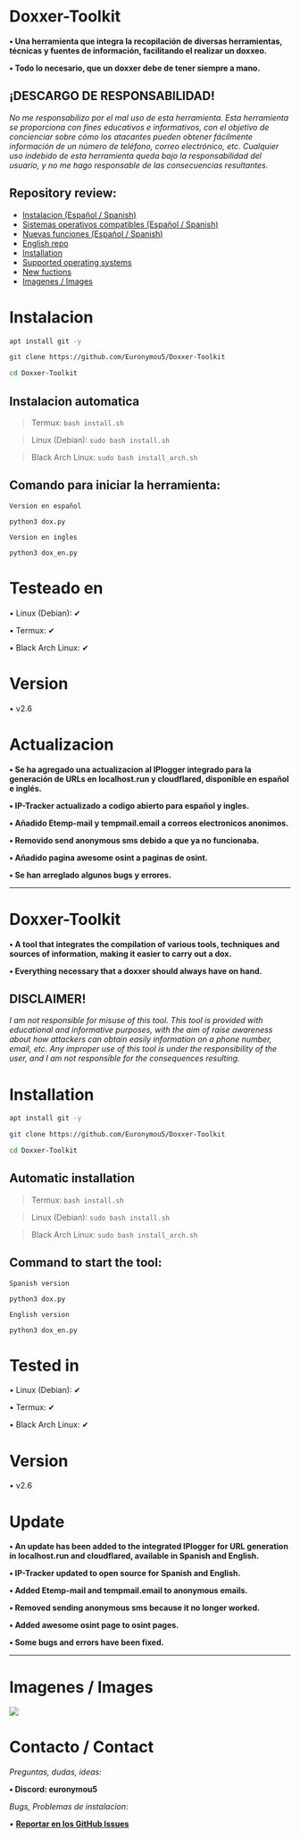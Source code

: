 # Doxxer-Toolkit
**• Una herramienta que integra la recopilación de diversas herramientas, técnicas y fuentes de información, facilitando el realizar un doxxeo.**

**• Todo lo necesario, que un doxxer debe de tener siempre a mano.**

## ¡DESCARGO DE RESPONSABILIDAD!
*No me responsabilizo por el mal uso de esta
herramienta. Esta herramienta se proporciona con
fines educativos e informativos, con el objetivo de
concienciar sobre cómo los atacantes pueden obtener
fácilmente información de un número de teléfono, correo
electrónico, etc. Cualquier uso indebido de esta
herramienta queda bajo la responsabilidad del usuario,
y no me hago responsable de las consecuencias
resultantes.*

## Repository review:
- [Instalacion (Español / Spanish)](https://github.com/Euronymou5/Doxxer-Toolkit#instalacion)
- [Sistemas operativos compatibles (Español / Spanish)](https://github.com/Euronymou5/Doxxer-Toolkit#testeado-en)
- [Nuevas funciones (Español / Spanish)](https://github.com/Euronymou5/Doxxer-Toolkit#nuevas-funciones)
- [English repo](https://github.com/Euronymou5/Doxxer-Toolkit?tab=readme-ov-file#doxxer-toolkit-1)
- [Installation](https://github.com/Euronymou5/Doxxer-Toolkit#installation)
- [Supported operating systems](https://github.com/Euronymou5/Doxxer-Toolkit#tested-in)
- [New fuctions](https://github.com/Euronymou5/Doxxer-Toolkit#new-functions)
- [Imagenes / Images](https://github.com/Euronymou5/Doxxer-Toolkit#imagenes--images)

# Instalacion
```bash
apt install git -y
```
```bash
git clone https://github.com/Euronymou5/Doxxer-Toolkit
```
```bash
cd Doxxer-Toolkit
```

## Instalacion automatica

> Termux: `bash install.sh`

> Linux (Debian): `sudo bash install.sh`

> Black Arch Linux: `sudo bash install_arch.sh`


## Comando para iniciar la herramienta:

`Version en español`

```
python3 dox.py
```

`Version en ingles`

```
python3 dox_en.py
```

# Testeado en
• Linux (Debian): ✔

• Termux: ✔

• Black Arch Linux: ✔

# Version
• v2.6

# Actualizacion

**• Se ha agregado una actualizacion al IPlogger integrado para la generación de URLs en localhost.run y cloudflared, disponible en español e inglés.**

**• IP-Tracker actualizado a codigo abierto para español y ingles.**

**• Añadido Etemp-mail y tempmail.email a correos electronicos anonimos.**

**• Removido send anonymous sms debido a que ya no funcionaba.**

**• Añadido pagina awesome osint a paginas de osint.**

**• Se han arreglado algunos bugs y errores.**

-----------------------

# Doxxer-Toolkit
**• A tool that integrates the compilation of various tools, techniques and sources of information, making it easier to carry out a dox.**

**• Everything necessary that a doxxer should always have on hand.**

## DISCLAIMER!
*I am not responsible for misuse of this
tool. This tool is provided with
educational and informative purposes, with the aim of
raise awareness about how attackers can obtain
easily information on a phone number, email, etc. Any improper use of this
tool is under the responsibility of the user,
and I am not responsible for the consequences
resulting.*

# Installation

```bash
apt install git -y
```
```bash
git clone https://github.com/Euronymou5/Doxxer-Toolkit
```
```bash
cd Doxxer-Toolkit
```

## Automatic installation

> Termux: `bash install.sh`

> Linux (Debian): `sudo bash install.sh`

> Black Arch Linux: `sudo bash install_arch.sh`

## Command to start the tool:

`Spanish version`

```
python3 dox.py
```

`English version`

```
python3 dox_en.py
```

# Tested in
• Linux (Debian): ✔

• Termux: ✔

• Black Arch Linux: ✔

# Version
• v2.6

# Update

**• An update has been added to the integrated IPlogger for URL generation in localhost.run and cloudflared, available in Spanish and English.**

**• IP-Tracker updated to open source for Spanish and English.**

**• Added Etemp-mail and tempmail.email to anonymous emails.**

**• Removed sending anonymous sms because it no longer worked.**

**• Added awesome osint page to osint pages.**

**• Some bugs and errors have been fixed.**

----------------------------

# Imagenes / Images
<img src="https://media.discordapp.net/attachments/995599976463859713/1180718283171835996/image.png">

# Contacto / Contact

*Preguntas, dudas, ideas:*

**• Discord: euronymou5**

*Bugs, Problemas de instalacion*:

• **[Reportar en los GitHub Issues](https://github.com/Euronymou5/Doxxer-Toolkit/issues)**
